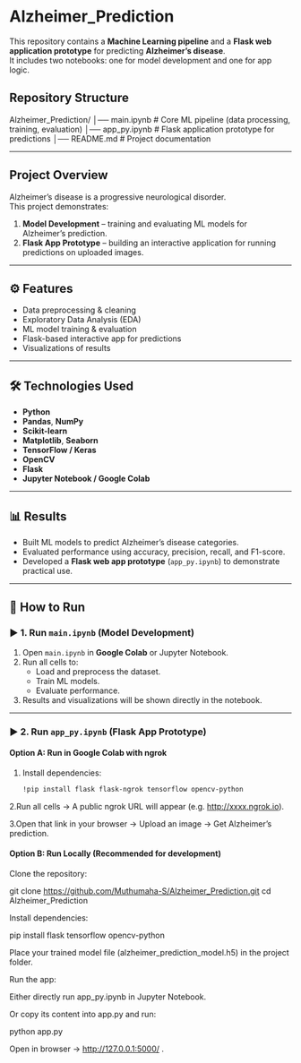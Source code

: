 # Alzheimer_Prediction

This repository contains a **Machine Learning pipeline** and a **Flask web application prototype** for predicting **Alzheimer’s disease**.  
It includes two notebooks: one for model development and one for app logic.

## Repository Structure
Alzheimer_Prediction/
│── main.ipynb # Core ML pipeline (data processing, training, evaluation)
│── app_py.ipynb # Flask application prototype for predictions
│── README.md # Project documentation


---

##  Project Overview
Alzheimer’s disease is a progressive neurological disorder.  
This project demonstrates:  
1. **Model Development** – training and evaluating ML models for Alzheimer’s prediction.  
2. **Flask App Prototype** – building an interactive application for running predictions on uploaded images.  

---

## ⚙ Features
- Data preprocessing & cleaning  
- Exploratory Data Analysis (EDA)  
- ML model training & evaluation  
- Flask-based interactive app for predictions  
- Visualizations of results  

---

## 🛠 Technologies Used
- **Python**
- **Pandas**, **NumPy**
- **Scikit-learn**
- **Matplotlib**, **Seaborn**
- **TensorFlow / Keras**
- **OpenCV**
- **Flask**
- **Jupyter Notebook / Google Colab**

---

## 📊 Results
- Built ML models to predict Alzheimer’s disease categories.  
- Evaluated performance using accuracy, precision, recall, and F1-score.  
- Developed a **Flask web app prototype** (`app_py.ipynb`) to demonstrate practical use.  

---

## 🔧 How to Run

### ▶️ 1. Run `main.ipynb` (Model Development)
1. Open `main.ipynb` in **Google Colab** or Jupyter Notebook.  
2. Run all cells to:
   - Load and preprocess the dataset.  
   - Train ML models.  
   - Evaluate performance.  
3. Results and visualizations will be shown directly in the notebook.  

---

### ▶️ 2. Run `app_py.ipynb` (Flask App Prototype)

#### Option A: Run in **Google Colab** with ngrok
1. Install dependencies:
   ```bash
   !pip install flask flask-ngrok tensorflow opencv-python
2.Run all cells → A public ngrok URL will appear (e.g. http://xxxx.ngrok.io).

 3.Open that link in your browser → Upload an image → Get Alzheimer’s prediction.
#### Option B: Run Locally (Recommended for development)

Clone the repository:

git clone https://github.com/Muthumaha-S/Alzheimer_Prediction.git
cd Alzheimer_Prediction


Install dependencies:

pip install flask tensorflow opencv-python


Place your trained model file (alzheimer_prediction_model.h5) in the project folder.

Run the app:

Either directly run app_py.ipynb in Jupyter Notebook.

Or copy its content into app.py and run:

python app.py


Open in browser → http://127.0.0.1:5000/
.
